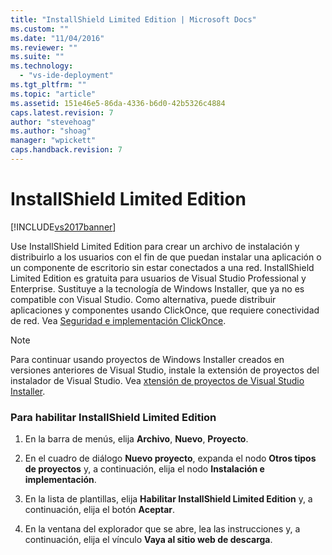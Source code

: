 ```yaml
---
title: "InstallShield Limited Edition | Microsoft Docs"
ms.custom: ""
ms.date: "11/04/2016"
ms.reviewer: ""
ms.suite: ""
ms.technology: 
  - "vs-ide-deployment"
ms.tgt_pltfrm: ""
ms.topic: "article"
ms.assetid: 151e46e5-86da-4336-b6d0-42b5326c4884
caps.latest.revision: 7
author: "stevehoag"
ms.author: "shoag"
manager: "wpickett"
caps.handback.revision: 7
---
```

# InstallShield Limited Edition
[!INCLUDE[vs2017banner](../code-quality/includes/vs2017banner.md)]

Use InstallShield Limited Edition para crear un archivo de instalación y distribuirlo a los usuarios con el fin de que puedan instalar una aplicación o un componente de escritorio sin estar conectados a una red. InstallShield Limited Edition es gratuita para usuarios de Visual Studio Professional y Enterprise. Sustituye a la tecnología de Windows Installer, que ya no es compatible con Visual Studio. Como alternativa, puede distribuir aplicaciones y componentes usando ClickOnce, que requiere conectividad de red. Vea [Seguridad e implementación ClickOnce](../deployment/clickonce-security-and-deployment.md).  
  
> [!NOTE]
>  Para continuar usando proyectos de Windows Installer creados en versiones anteriores de Visual Studio, instale la extensión de proyectos del instalador de Visual Studio. Vea [xtensión de proyectos de Visual Studio Installer](http://blogs.msdn.com/b/visualstudio/archive/2014/04/17/visual-studio-installer-projects-extension.aspx).  
  
### Para habilitar InstallShield Limited Edition  
  
1.  En la barra de menús, elija **Archivo**, **Nuevo**, **Proyecto**.  
  
2.  En el cuadro de diálogo **Nuevo proyecto**, expanda el nodo **Otros tipos de proyectos** y, a continuación, elija el nodo **Instalación e implementación**.  
  
3.  En la lista de plantillas, elija **Habilitar InstallShield Limited Edition** y, a continuación, elija el botón **Aceptar**.  
  
4.  En la ventana del explorador que se abre, lea las instrucciones y, a continuación, elija el vínculo **Vaya al sitio web de descarga**.
